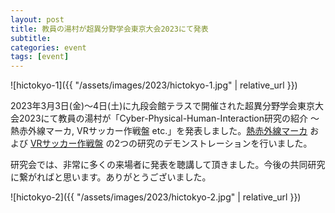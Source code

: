 ```yaml
---
layout: post
title: 教員の湯村が超異分野学会東京大会2023にて発表
subtitle: 
categories: event
tags: [event]
---
```

![hictokyo-1]({{ "/assets/images/2023/hictokyo-1.jpg" | relative_url }})

2023年3月3日(金)〜4日(土)に九段会館テラスで開催された超異分野学会東京大会2023にて教員の湯村が「Cyber-Physical-Human-Interaction研究の紹介 〜 熱赤外線マーカ, VRサッカー作戦盤 etc.」を発表しました。[熱赤外線マーカ](https://dl.yumulab.org/papers/32) および [VRサッカー作戦盤](https://dl.yumulab.org/papers/26) の2つの研究のデモンストレーションを行いました。

研究会では、非常に多くの来場者に発表を聴講して頂きました。今後の共同研究に繋がればと思います。ありがとうございました。

![hictokyo-2]({{ "/assets/images/2023/hictokyo-2.jpg" | relative_url }})